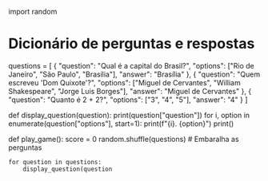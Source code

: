 import random

# Dicionário de perguntas e respostas
questions = [
    {
        "question": "Qual é a capital do Brasil?",
        "options": ["Rio de Janeiro", "São Paulo", "Brasília"],
        "answer": "Brasília"
    },
    {
        "question": "Quem escreveu 'Dom Quixote'?",
        "options": ["Miguel de Cervantes", "William Shakespeare", "Jorge Luis Borges"],
        "answer": "Miguel de Cervantes"
    },
    {
        "question": "Quanto é 2 + 2?",
        "options": ["3", "4", "5"],
        "answer": "4"
    }
]

def display_question(question):
    print(question["question"])
    for i, option in enumerate(question["options"], start=1):
        print(f"{i}. {option}")
    print()

def play_game():
    score = 0
    random.shuffle(questions)  # Embaralha as perguntas

    for question in questions:
        display_question(question



